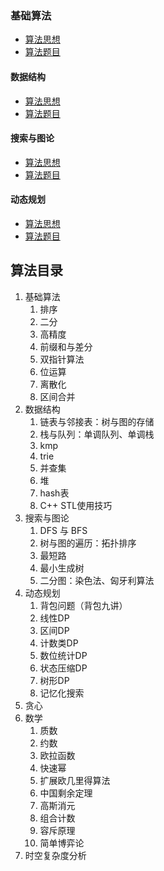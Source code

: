 ### 基础算法

* [算法思想](./基础算法/算法思想.md)
* [算法题目](./基础算法/算法题目.md)



#### 数据结构

* [算法思想](./数据结构/算法思想.md)
* [算法题目](./数据结构/算法题目.md)



#### 搜索与图论

- [算法思想](./搜索与图论/算法思想.md)
- [算法题目](./搜索与图论/算法题目.md)

#### 动态规划

- [算法思想](./动态规划/算法思想.md)
- [算法题目](./动态规划/算法题目.md)

## 算法目录

1. 基础算法
   1. 排序
   2. 二分
   3. 高精度
   4. 前缀和与差分
   5. 双指针算法
   6. 位运算
   7. 离散化
   8. 区间合并
2. 数据结构
   1. 链表与邻接表：树与图的存储
   2. 栈与队列：单调队列、单调栈
   3. kmp
   4. trie
   5. 并查集
   6. 堆
   7. hash表
   8. C++ STL使用技巧
3. 搜索与图论
   1. DFS 与 BFS
   2. 树与图的遍历：拓扑排序
   3. 最短路
   4. 最小生成树
   5. 二分图：染色法、匈牙利算法
4. 动态规划
   1. 背包问题（背包九讲）
   2. 线性DP
   3. 区间DP
   4. 计数类DP
   5. 数位统计DP
   6. 状态压缩DP
   7. 树形DP
   8. 记忆化搜索
5. 贪心
6. 数学
   1. 质数
   2. 约数
   3. 欧拉函数
   4. 快速幂
   5. 扩展欧几里得算法
   6. 中国剩余定理
   7. 高斯消元
   8. 组合计数
   9. 容斥原理
   10. 简单博弈论
7. 时空复杂度分析